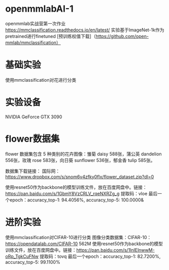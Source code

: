 # openmmlabAI-1
openmmlab实战营第一次作业
https://mmclassification.readthedocs.io/en/latest/
实验基于ImageNet-1k作为pretrained进行finetuned [预训练权值下载]（https://github.com/open-mmlab/mmclassification）
# 基础实验
使用mmclassification对花进行分类
# 实验设备
NVIDIA GeForce GTX 3090
# flower数据集
flower 数据集包含 5 种类别的花卉图像：雏菊 daisy 588张，蒲公英 dandelion 556张，玫瑰 rose 583张，向日葵 sunflower 536张，郁金香 tulip 585张。

数据集下载链接：
国际网：https://www.dropbox.com/s/snom6v4zfky0flx/flower_dataset.zip?dl=0

使用resnet50作为backbone的模型训练文件，放在百度网盘中。链接：https://pan.baidu.com/s/1GbmY8VzCRLV_rqeNXRZg_g 
提取码：vloe
最后一个epoch：accuracy_top-1: 94.4056%, accuracy_top-5: 100.0000&

# 进阶实验
使用mmclassification对CIFAR-10进行分类
图像分类数据集：CIFAR-10：https://opendatalab.com/CIFAR-10 562M
使用resnet50作为backbone的模型训练文件，放在百度网盘中。链接：https://pan.baidu.com/s/1lnIElnwwM-oRp_TgkCuFNw 
提取码：tovq
最后一个epoch：accuracy_top-1: 82.7200%, accuracy_top-5: 99.1100%

